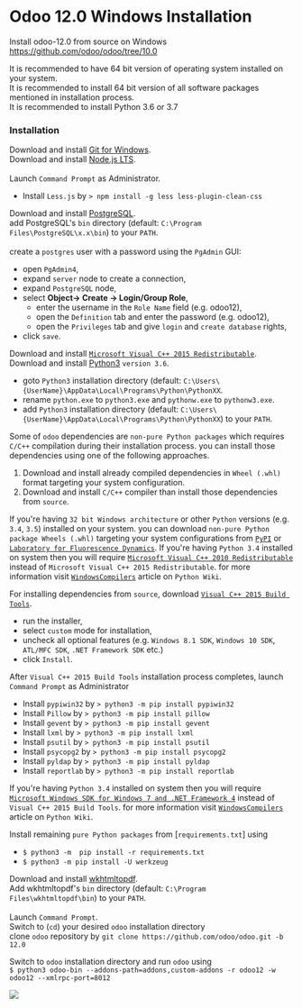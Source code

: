 # Odoo 12.0 Windows Installation
Install odoo-12.0 from source on Windows
https://github.com/odoo/odoo/tree/10.0

It is recommended to have 64 bit version of operating system installed on your system.<br />
It is recommended to install 64 bit version of all software packages mentioned in installation process.<br />
It is recommended to install Python 3.6 or 3.7<br />

### Installation<br />
Download and install [Git for Windows](https://git-scm.com/download/win).<br />
Download and install [Node.js LTS](https://nodejs.org/en/download/).<br />
<br />
Launch `Command Prompt` as Administrator.
 * Install `Less.js` by `> npm install -g less less-plugin-clean-css`

Download and install [PostgreSQL](https://www.enterprisedb.com/downloads/postgres-postgresql-downloads).<br />
add PostgreSQL's `bin` directory (default: `C:\Program Files\PostgreSQL\x.x\bin`) to your `PATH`.<br />
<br />
create a `postgres` user with a password using the `PgAdmin` GUI:<br />
 * open `PgAdmin4`,
 * expand `server` node to create a connection,
 * expand `PostgreSQL` node,
 * select **Object-> Create -> Login/Group Role**,
    * enter the username in the `Role Name` field (e.g. odoo12),
    * open the `Definition` tab and enter the password (e.g. odoo12),
    * open the `Privileges` tab and give `login` and `create database` rights,
 * click `save`.

Download and install [`Microsoft Visual C++ 2015 Redistributable`](https://www.microsoft.com/en-us/download/details.aspx?id=52685).<br />
Download and install <a href="https://www.python.org/downloads/" target="_blank">Python3</a> `version 3.6`.<br />
 * goto `Python3` installation directory (default: `C:\Users\{UserName}\AppData\Local\Programs\Python\PythonXX`.<br />
 * rename `python.exe` to `python3.exe` and `pythonw.exe` to `pythonw3.exe`.<br />
 * add `Python3` installation directory (default: `C:\Users\{UserName}\AppData\Local\Programs\Python\PythonXX`) to your `PATH`.<br />

Some of `odoo` dependencies are `non-pure Python packages` which requires `C/C++` compilation during their installation process. you can install those dependencies using one of the following approaches.
 1. Download and install already compiled dependencies in `Wheel (.whl)` format targeting your system configuration.
 2. Download and install `C/C++` compiler than install those dependencies from `source`.


If you're having `32 bit Windows architecture` or other `Python` versions (e.g. `3.4`, `3.5`) installed on your system. you can download `non-pure Python package Wheels (.whl)` targeting your system configurations from [`PyPI`](https://pypi.python.org/pypi) or [`Laboratory for Fluorescence Dynamics`](http://www.lfd.uci.edu/~gohlke/pythonlibs/). If you're having `Python 3.4` installed on system then you will require [`Microsoft Visual C++ 2010 Redistributable`](http://www.microsoft.com/download/en/details.aspx?id=26999) instead of `Microsoft Visual C++ 2015 Redistributable`. for more information visit [`WindowsCompilers`](https://wiki.python.org/moin/WindowsCompilers) article on `Python Wiki`.

For installing dependencies from `source`, download [`Visual C++ 2015 Build Tools`](http://landinghub.visualstudio.com/visual-cpp-build-tools).<br />
 * run the installer,
 * select `custom` mode for installation,
 * uncheck all optional features (e.g. `Windows 8.1 SDK`, `Windows 10 SDK`, `ATL/MFC SDK`, `.NET Framework SDK` etc.)
 * click `Install`.<br />

After `Visual C++ 2015 Build Tools` installation process completes, launch `Command Prompt` as Administrator
 * Install `pypiwin32` by `> python3 -m pip install pypiwin32`
 * Install `Pillow` by `> python3 -m pip install pillow`
 * Install `gevent` by `> python3 -m pip install gevent`
 * Install `lxml` by `> python3 -m pip install lxml`
 * Install `psutil` by `> python3 -m pip install psutil`
 * Install `psycopg2` by `> python3 -m pip install psycopg2`
 * Install `pyldap` by `> python3 -m pip install pyldap`
 * Install `reportlab` by `> python3 -m pip install reportlab`

If you're having `Python 3.4` installed on system then you will require [`Microsoft Windows SDK for Windows 7 and .NET Framework 4`](https://www.microsoft.com/en-us/download/details.aspx?id=8279) instead of `Visual C++ 2015 Build Tools`. for more information visit [`WindowsCompilers`](https://wiki.python.org/moin/WindowsCompilers) article on `Python Wiki`.

Install remaining `pure Python packages` from [`requirements.txt`] using
 * `$ python3 -m  pip install -r requirements.txt`
 * `$ python3 -m pip install -U werkzeug`

Download and install [wkhtmltopdf](https://wkhtmltopdf.org/downloads.html).<br />
Add wkhtmltopdf's `bin` directory (default: `C:\Program Files\wkhtmltopdf\bin`) to your `PATH`.<br />
<br />
Launch `Command Prompt`.<br />
Switch to (`cd`) your desired `odoo` installation directory<br />
clone `odoo` repository by `git clone https://github.com/odoo/odoo.git -b 12.0`<br />

Switch to `odoo` installation directory and run `odoo` using<br />
`$ python3 odoo-bin --addons-path=addons,custom-addons -r odoo12 -w odoo12 --xmlrpc-port=8012`<br />

<img src="https://user-images.githubusercontent.com/13750681/108304244-2c00ef00-71da-11eb-873b-4f3fe41f0cf3.png" />
